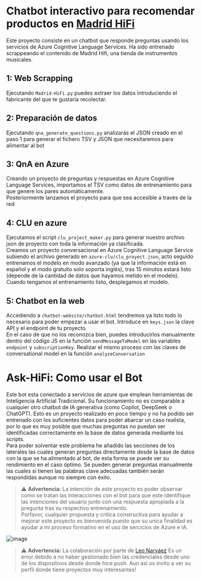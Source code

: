 # Chatbot interactivo para recomendar productos en [Madrid HiFi](https://www.madridhifi.com)
Este proyecto consiste en un chatbot que responde preguntas usando los servicios de Azure Cognitive Language Services. Ha sido entrenado scrappeando el contenido de Madrid Hifi, una tienda de instrumentos musicales.  
## 1: Web Scrapping
Ejecutando `Madrid-HiFi.py` puedes extraer los datos introduciendo el fabricante del que te gustaría recolectar.  
## 2: Preparación de datos
Ejecutando `qna_generate_questions.py` analizarás el JSON creado en el paso 1 para generar el fichero TSV y JSON que necesitaremos para alimentar al bot
## 3: QnA en Azure
Creando un proyecto de preguntas y respuestas en Azure Cognitive Language Services, importamos el TSV como datos de entrenamiento para que genere los pares automáticamente.  
Posteriormente lanzamos el proyecto para que sea accesible a través de la red
## 4: CLU en azure
Ejecutamos el script `clu_project_maker.py` para generar nuestro archivo json de proyecto con toda la información ya clasificada.  
Creamos un proyecto conversacional en Azure Cognitive Language Service subiendo el archivo generado en `azure-clu/clu_proyect.json`, acto seguido entrenamos el modelo en modo avanzado (ya que la información está en español y el modo gratuito solo soporta inglés), tras 15 minutos estará listo (depende de la cantidad de datos que hayamos metido en el modelo).  
Cuando tengamos el entrenamiento listo, desplegamos el modelo.
## 5: Chatbot en la web
Accediendo a `chatbot-website/chatbot.html` tendremos ya listo todo lo necesario para poder empezar a usar el bot. Introduce en `keys.json` la clave API y el endpoint de tu proyecto.  
En el caso de que no los reconozca bien, puedes introducirlos manualmente dentro del código JS en la función `sendMessageToModel` en las variables `endpoint` y `subscriptionKey`. Realizar el mismo proceso con las claves de conversational model en la función `analyzeConversation`

# Ask-HiFi: Como usar el Bot
Este bot esta conectado a servicios de azure que emplean herramientas de Inteligencia Artificial Tradicional. Su funcionamiento no es comparable a cualquier otro chatbot de IA generativa (como Copilot, DeepSeek o ChatGPT). Esto es un proyecto realizado en poco tiempo y no ha podido ser entrenado con los suficientes datos para poder abarcar un caso realista, por lo que es muy posible que muchas preguntas no puedan ser identificadas correctamente en la base de datos generada mediante los scripts.  
Para poder solventar este problema he añadido las secciones de los laterales las cuales generan preguntas directamente desde la base de datos con la que se ha alimentado al bot, de esta forma se puede ver su rendimiento en el caso óptimo. Se pueden generar preguntas manualmente las cuales si tienen las palabras clave adecuadas también serán respondidas aunque no siempre con éxito.  

> ⚠️ **Advertencia:**
La intención de este proyecto es poder observar como se tratan las interacciones con el bot para que este identifique las intenciones del usuario junto con una respuesta apropiada a la pregunta tras su respectivo entrenamiento.  
Porfavor, cualquier propuesta y critica constructiva para ayudar a mejorar este proyecto es bienvenida puesto que su unica finalidad es ayudar a mi proceso formativo en el uso de sercicios de Azure e IA.  


![image](https://github.com/user-attachments/assets/9440eff6-d445-4e25-974d-aa747f55057b)

> ⚠️ **Advertencia:** La colaboración por parte de [Leo Narváez](https://github.com/leo-narvaez) Es un error debido a no haber gestionado bien las credenciales desde uno de los dispositivos desde donde hice push. Aun así os invito a ver su perfil donde tiene proyectos muy interesantes! 
